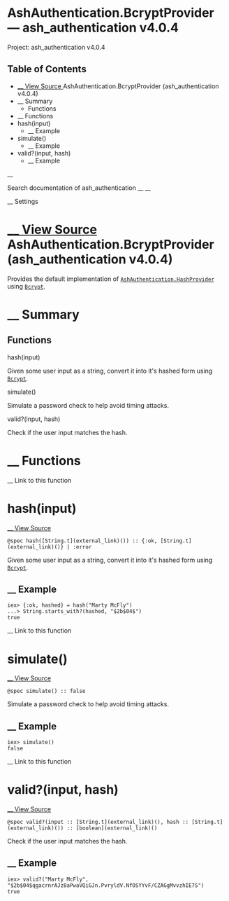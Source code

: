 # AshAuthentication.BcryptProvider — ash_authentication v4.0.4

Project: ash_authentication v4.0.4

## Table of Contents

- [ __ View Source ](external_link) AshAuthentication.BcryptProvider (ash_authentication v4.0.4)
- __ Summary
  - Functions
- __ Functions
- hash(input)
  - __ Example
- simulate()
  - __ Example
- valid?(input, hash)
  - __ Example

__

Search documentation of ash_authentication __ __

__ Settings

#  [ __ View Source ](external_link) AshAuthentication.BcryptProvider (ash_authentication v4.0.4)

Provides the default implementation of [`AshAuthentication.HashProvider`](external_link) using [`Bcrypt`](external_link).

#  __ Summary

##  Functions

hash(input)

Given some user input as a string, convert it into it's hashed form using [`Bcrypt`](external_link).

simulate()

Simulate a password check to help avoid timing attacks.

valid?(input, hash)

Check if the user input matches the hash.

#  __ Functions

__ Link to this function

# hash(input)

[ __ View Source ](external_link)
    
    
    @spec hash([String.t](external_link)()) :: {:ok, [String.t](external_link)()} | :error

Given some user input as a string, convert it into it's hashed form using [`Bcrypt`](external_link).

##  __ Example
    
    
    iex> {:ok, hashed} = hash("Marty McFly")
    ...> String.starts_with?(hashed, "$2b$04$")
    true

__ Link to this function

# simulate()

[ __ View Source ](external_link)
    
    
    @spec simulate() :: false

Simulate a password check to help avoid timing attacks.

##  __ Example
    
    
    iex> simulate()
    false

__ Link to this function

# valid?(input, hash)

[ __ View Source ](external_link)
    
    
    @spec valid?(input :: [String.t](external_link)(), hash :: [String.t](external_link)()) :: [boolean](external_link)()

Check if the user input matches the hash.

##  __ Example
    
    
    iex> valid?("Marty McFly", "$2b$04$qgacrnrAJz8aPwaVQiGJn.PvryldV.NfOSYYvF/CZAGgMvvzhIE7S")
    true
